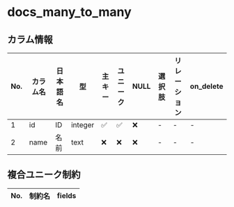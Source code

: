 # docs_many_to_many

## カラム情報

| No. | カラム名 | 日本語名 | 型 | 主キー | ユニーク | NULL | 選択肢 | リレーション | on_delete |
|---|---|---|---|---|---|---|---|---|---|
| 1 | id | ID | integer | ✅ | ✅ | ❌ | - | - | - |
| 2 | name | 名前 | text | ❌ | ❌ | ❌ | - | - | - |
## 複合ユニーク制約

| No. | 制約名 | fields |
|---|---|---|
